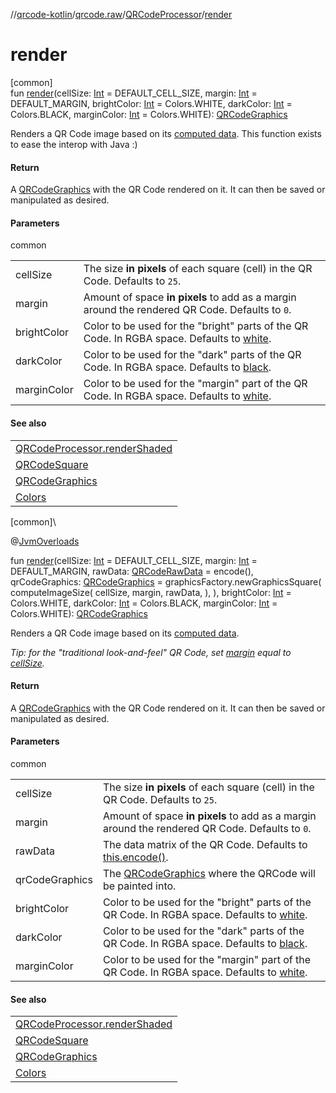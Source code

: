 //[qrcode-kotlin](../../../index.md)/[qrcode.raw](../index.md)/[QRCodeProcessor](index.md)/[render](render.md)

# render

[common]\
fun [render](render.md)(cellSize: [Int](https://kotlinlang.org/api/latest/jvm/stdlib/kotlin-stdlib/kotlin/-int/index.html) = DEFAULT_CELL_SIZE, margin: [Int](https://kotlinlang.org/api/latest/jvm/stdlib/kotlin-stdlib/kotlin/-int/index.html) = DEFAULT_MARGIN, brightColor: [Int](https://kotlinlang.org/api/latest/jvm/stdlib/kotlin-stdlib/kotlin/-int/index.html) = Colors.WHITE, darkColor: [Int](https://kotlinlang.org/api/latest/jvm/stdlib/kotlin-stdlib/kotlin/-int/index.html) = Colors.BLACK, marginColor: [Int](https://kotlinlang.org/api/latest/jvm/stdlib/kotlin-stdlib/kotlin/-int/index.html) = Colors.WHITE): [QRCodeGraphics](../../qrcode.render/-q-r-code-graphics/index.md)

Renders a QR Code image based on its [computed data](encode.md). This function exists to ease the interop with Java :)

#### Return

A [QRCodeGraphics](../../qrcode.render/-q-r-code-graphics/index.md) with the QR Code rendered on it. It can then be saved or manipulated as desired.

#### Parameters

common

| | |
|---|---|
| cellSize | The size **in pixels** of each square (cell) in the QR Code. Defaults to `25`. |
| margin | Amount of space **in pixels** to add as a margin around the rendered QR Code. Defaults to `0`. |
| brightColor | Color to be used for the &quot;bright&quot; parts of the QR Code. In RGBA space. Defaults to [white](../../qrcode.color/-colors/-w-h-i-t-e.md). |
| darkColor | Color to be used for the &quot;dark&quot; parts of the QR Code. In RGBA space. Defaults to [black](../../qrcode.color/-colors/-b-l-a-c-k.md). |
| marginColor | Color to be used for the &quot;margin&quot; part of the QR Code. In RGBA space. Defaults to [white](../../qrcode.color/-colors/-w-h-i-t-e.md). |

#### See also

| |
|---|
| [QRCodeProcessor.renderShaded](render-shaded.md) |
| [QRCodeSquare](../../qrcode.internals/-q-r-code-square/index.md) |
| [QRCodeGraphics](../../qrcode.render/-q-r-code-graphics/index.md) |
| [Colors](../../qrcode.color/-colors/index.md) |

[common]\

@[JvmOverloads](https://kotlinlang.org/api/latest/jvm/stdlib/kotlin-stdlib/kotlin.jvm/-jvm-overloads/index.html)

fun [render](render.md)(cellSize: [Int](https://kotlinlang.org/api/latest/jvm/stdlib/kotlin-stdlib/kotlin/-int/index.html) = DEFAULT_CELL_SIZE, margin: [Int](https://kotlinlang.org/api/latest/jvm/stdlib/kotlin-stdlib/kotlin/-int/index.html) = DEFAULT_MARGIN, rawData: [QRCodeRawData](../-q-r-code-raw-data/index.md) = encode(), qrCodeGraphics: [QRCodeGraphics](../../qrcode.render/-q-r-code-graphics/index.md) = graphicsFactory.newGraphicsSquare(
            computeImageSize(
                cellSize,
                margin,
                rawData,
            ),
        ), brightColor: [Int](https://kotlinlang.org/api/latest/jvm/stdlib/kotlin-stdlib/kotlin/-int/index.html) = Colors.WHITE, darkColor: [Int](https://kotlinlang.org/api/latest/jvm/stdlib/kotlin-stdlib/kotlin/-int/index.html) = Colors.BLACK, marginColor: [Int](https://kotlinlang.org/api/latest/jvm/stdlib/kotlin-stdlib/kotlin/-int/index.html) = Colors.WHITE): [QRCodeGraphics](../../qrcode.render/-q-r-code-graphics/index.md)

Renders a QR Code image based on its [computed data](encode.md).

*Tip: for the &quot;traditional look-and-feel&quot; QR Code, set* [*margin*](render.md) *equal to* [*cellSize*](render.md)*.*

#### Return

A [QRCodeGraphics](../../qrcode.render/-q-r-code-graphics/index.md) with the QR Code rendered on it. It can then be saved or manipulated as desired.

#### Parameters

common

| | |
|---|---|
| cellSize | The size **in pixels** of each square (cell) in the QR Code. Defaults to `25`. |
| margin | Amount of space **in pixels** to add as a margin around the rendered QR Code. Defaults to `0`. |
| rawData | The data matrix of the QR Code. Defaults to [this.encode()](encode.md). |
| qrCodeGraphics | The [QRCodeGraphics](../../qrcode.render/-q-r-code-graphics/index.md) where the QRCode will be painted into. |
| brightColor | Color to be used for the &quot;bright&quot; parts of the QR Code. In RGBA space. Defaults to [white](../../qrcode.color/-colors/-w-h-i-t-e.md). |
| darkColor | Color to be used for the &quot;dark&quot; parts of the QR Code. In RGBA space. Defaults to [black](../../qrcode.color/-colors/-b-l-a-c-k.md). |
| marginColor | Color to be used for the &quot;margin&quot; part of the QR Code. In RGBA space. Defaults to [white](../../qrcode.color/-colors/-w-h-i-t-e.md). |

#### See also

| |
|---|
| [QRCodeProcessor.renderShaded](render-shaded.md) |
| [QRCodeSquare](../../qrcode.internals/-q-r-code-square/index.md) |
| [QRCodeGraphics](../../qrcode.render/-q-r-code-graphics/index.md) |
| [Colors](../../qrcode.color/-colors/index.md) |
